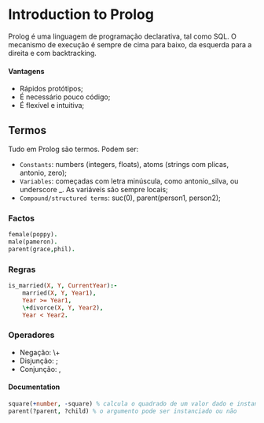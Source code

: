 # Introduction to Prolog

Prolog é uma linguagem de programação declarativa, tal como SQL. O mecanismo de execução é sempre de cima para baixo, da esquerda para a direita e com backtracking.

#### Vantagens

- Rápidos protótipos;
- É necessário pouco código;
- É flexível e intuitiva;

## Termos

Tudo em Prolog são termos. Podem ser:

- `Constants`: numbers (integers, floats), atoms (strings com plicas, antonio, zero);
- `Variables`: começadas com letra minúscula, como antonio_silva, ou underscore _. As variáveis são sempre locais;
- `Compound/structured terms`: suc(0), parent(person1, person2);

### Factos

```prolog
female(poppy).
male(pameron).
parent(grace,phil).
```

### Regras

```prolog
is_married(X, Y, CurrentYear):-
    married(X, Y, Year1),
    Year >= Year1,
    \+divorce(X, Y, Year2),
    Year < Year2.
```

### Operadores

- Negação: \\+
- Disjunção: ;
- Conjunção: ,

#### Documentation

```prolog
square(+number, -square) % calcula o quadrado de um valor dado e instanciado
parent(?parent, ?child) % o argumento pode ser instanciado ou não
```

